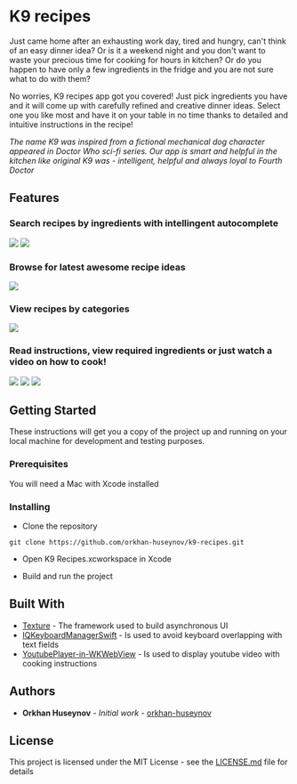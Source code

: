 #  K9 recipes

Just came home after an exhausting work day, tired and hungry, can't think of an easy dinner idea? Or is it a weekend night and you don't want to waste your precious time for cooking for hours in kitchen? Or do you happen to have only a few ingredients in the fridge and you are not sure what to do with them?

No worries, K9 recipes app got you covered! Just pick ingredients you have and it will come up with carefully refined and creative dinner ideas. Select one you like most and have it on your table in no time thanks to detailed and intuitive instructions in the recipe!

*The name K9 was inspired from a fictional mechanical dog character appeared in Doctor Who sci-fi series. Our app is smart and helpful in the kitchen like original K9 was - intelligent, helpful and always loyal to Fourth Doctor*

## Features

### Search recipes by ingredients with intellingent autocomplete
![](https://habrastorage.org/webt/5l/z6/3q/5lz63qyqv1_ups0cuh4uw7jgpju.png)
![](https://habrastorage.org/webt/jw/jx/wq/jwjxwqgrbcuihjjlelfwrstgxni.png)
### Browse for latest awesome recipe ideas
![](https://habrastorage.org/webt/3l/gz/de/3lgzdefwgvjgak0hhcdpwhu7moo.png)
### View recipes by categories
![](https://habrastorage.org/webt/oq/5x/kd/oq5xkdmtwwapmmpubwgvq18_kpm.png)
### Read instructions, view required ingredients or just watch a video on how to cook!
![](https://habrastorage.org/webt/vm/es/ko/vmeskobolte_nmo6iennug6cc3w.png)
![](https://habrastorage.org/webt/5y/vc/0s/5yvc0sfugmj1mdbvrdveur3sfs4.png)
![](https://habrastorage.org/webt/ov/ml/gm/ovmlgmic2anu6xkv3ho_-khphwe.png)


## Getting Started
    
These instructions will get you a copy of the project up and running on your local machine for development and testing purposes.

### Prerequisites

You will need a Mac with Xcode installed

### Installing

* Clone the repository

```
git clone https://github.com/orkhan-huseynov/k9-recipes.git
```
* Open K9 Recipes.xcworkspace in Xcode

* Build and run the project

## Built With

* [Texture](https://texturegroup.org) - The framework used to build asynchronous UI
* [IQKeyboardManagerSwift](https://github.com/hackiftekhar/IQKeyboardManager) - Is used to avoid keyboard overlapping with text fields
* [YoutubePlayer-in-WKWebView](https://github.com/hmhv/YoutubePlayer-in-WKWebView) - Is used to display youtube video with cooking instructions

## Authors
* **Orkhan Huseynov** - *Initial work* - [orkhan-huseynov](https://github.com/orkhan-huseynov)

## License

This project is licensed under the MIT License - see the [LICENSE.md](LICENSE.md) file for details
